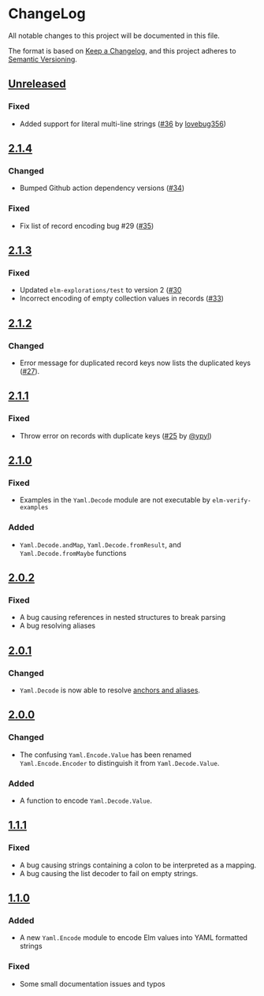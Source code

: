# ChangeLog
All notable changes to this project will be documented in this file.

The format is based on [Keep a Changelog](https://keepachangelog.com/en/1.0.0/),
and this project adheres to [Semantic Versioning](https://semver.org/spec/v2.0.0.html).

## [Unreleased]
### Fixed
- Added support for literal multi-line strings ([#36](https://github.com/MaybeJustJames/yaml/pull/36) by [lovebug356](https://github.com/lovebug356))

## [2.1.4]
### Changed
- Bumped Github action dependency versions ([#34](https://github.com/MaybeJustJames/yaml/pull/34))

### Fixed
- Fix list of record encoding bug #29 ([#35](https://github.com/MaybeJustJames/yaml/pull/35))

## [2.1.3]
### Fixed
- Updated `elm-explorations/test` to version 2 ([#30](https://github.com/MaybeJustJames/yaml/pull/30)
- Incorrect encoding of empty collection values in records ([#33](https://github.com/MaybeJustJames/yaml/pull/33))

## [2.1.2]
### Changed
- Error message for duplicated record keys now lists the duplicated keys ([#27](https://github.com/MaybeJustJames/yaml/pull/27)).

## [2.1.1]
### Fixed
- Throw error on records with duplicate keys ([#25](https://github.com/MaybeJustJames/yaml/pull/25) by [@ypyl](https://github.com/ypyl))

## [2.1.0]
### Fixed
- Examples in the `Yaml.Decode` module are not executable by `elm-verify-examples`

### Added
- `Yaml.Decode.andMap`, `Yaml.Decode.fromResult`, and `Yaml.Decode.fromMaybe` functions

## [2.0.2]
### Fixed
- A bug causing references in nested structures to break parsing
- A bug resolving aliases

## [2.0.1]
### Changed
- `Yaml.Decode` is now able to resolve [anchors and aliases](https://yaml.org/spec/1.2/spec.html#id2785586).

## [2.0.0]
### Changed
- The confusing `Yaml.Encode.Value` has been renamed `Yaml.Encode.Encoder` to distinguish it
  from `Yaml.Decode.Value`.

### Added
- A function to encode `Yaml.Decode.Value`.

## [1.1.1]
### Fixed
- A bug causing strings containing a colon to be interpreted as a mapping.
- A bug causing the list decoder to fail on empty strings.

## [1.1.0]
### Added
- A new `Yaml.Encode` module to encode Elm values into YAML formatted strings

### Fixed
- Some small documentation issues and typos

[Unreleased]: https://github.com/MaybeJustJames/yaml/compare/2.1.4...HEAD
[2.1.4]: https://github.com/MaybeJustJames/yaml/compare/2.1.3...2.1.4
[2.1.3]: https://github.com/MaybeJustJames/yaml/compare/2.1.2...2.1.3
[2.1.2]: https://github.com/MaybeJustJames/yaml/compare/2.1.1...2.1.2
[2.1.1]: https://github.com/MaybeJustJames/yaml/compare/2.1.0...2.1.1
[2.1.0]: https://github.com/MaybeJustJames/yaml/compare/2.0.2...2.1.0
[2.0.2]: https://github.com/MaybeJustJames/yaml/compare/2.0.1...2.0.2
[2.0.1]: https://github.com/MaybeJustJames/yaml/compare/2.0.0...2.0.1
[2.0.0]: https://github.com/MaybeJustJames/yaml/compare/1.1.1...2.0.0
[1.1.1]: https://github.com/MaybeJustJames/yaml/compare/1.1.0...1.1.1
[1.1.0]: https://github.com/MaybeJustJames/yaml/compare/1.0.0...1.1.0
